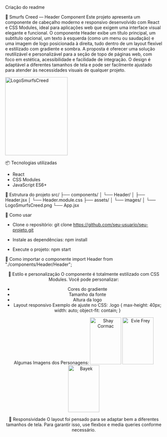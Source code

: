 Criação do readme


🧢 Smurfs Creed — Header Component
Este projeto apresenta um componente de cabeçalho moderno e responsivo desenvolvido com React e CSS Modules, ideal para aplicações web que exigem uma interface visual elegante e funcional. O componente Header exibe um título principal, um subtítulo opcional, um texto à esquerda (como um menu ou saudação) e uma imagem de logo posicionada à direita, tudo dentro de um layout flexível e estilizado com gradiente e sombra.
A proposta é oferecer uma solução reutilizável e personalizável para a seção de topo de páginas web, com foco em estética, acessibilidade e facilidade de integração. O design é adaptável a diferentes tamanhos de tela e pode ser facilmente ajustado para atender às necessidades visuais de qualquer projeto.

<img width="200" height="250" alt="LogoSmurfsCreed" src="https://github.com/user-attachments/assets/45d1d4db-7a7e-4ba7-b8bd-b7e50adbd219" />

📦 Tecnologias utilizadas
- React
- CSS Modules
- JavaScript ES6+

📁 Estrutura do projeto
src/
├── components/
│   └── Header/
│       ├── Header.jsx
│       └── Header.module.css
├── assets/
│   └── images/
│       └── LogoSmurfsCreed.png
└── App.jsx



🚀 Como usar
- Clone o repositório:
git clone https://github.com/seu-usuario/seu-projeto.git


- Instale as dependências:
npm install


- Execute o projeto:
npm start



🧩 Como importar o componente
import Header from "./components/Header/Header";

<Header
  title="Smurfs Creed"
  subtitle="A revolução azul"
  leftText="Menu"
  logoSrc="/images/LogoSmurfsCreed.png"
  logoAlt="Logo Smurfs Creed"
/>



🎨 Estilo e personalização
O componente é totalmente estilizado com CSS Modules. Você pode personalizar:
- Cores do gradiente
- Tamanho da fonte
- Altura da logo
- Layout responsivo
Exemplo de ajuste no CSS:
.logo {
  max-height: 40px;
  width: auto;
  object-fit: contain;
}

Algumas Imagens dos Personagens:
<img width="100" height="150" alt="Shay Cormac" src="https://github.com/user-attachments/assets/84883910-9d83-40d3-a8cc-47525a81be4c" />
<img width="100" height="150" alt="Evie Frey" src="https://github.com/user-attachments/assets/84173c14-bd44-4139-9323-3e966df18ef6" />
<img width="100" height="150" alt="Bayek" src="https://github.com/user-attachments/assets/9f1c20c3-8d10-4cdf-9095-6d01fc7d671a" />


📱 Responsividade
O layout foi pensado para se adaptar bem a diferentes tamanhos de tela. Para garantir isso, use flexbox e media queries conforme necessário.






